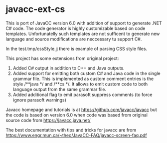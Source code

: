 # javacc-ext-cs
This is port of JavaCC version 6.0 with addition of support to generate .NET C# code. The code generator is highly customizable based on code templates. 
Unfortunatelly such templates are not sufficent to generate new language and source modifications are neccessary tu support C#.

In the test.tmp/cssStyle.jj there is example of parsing CSS style files.

This project has some extensions from original project:

1. Added C# output in addition to C++ and Java outputs.
2. Added support for emitting both custom C# and Java code in the single grammar file. This is implemented as custom comment entries is the style /**java */ and /**cs  */. It allows to emit custom code to both language output from the same grammar file. 
3. Added additional flag to emit parasoft suppress comments (to force ignore parasoft warnings)
 
Javacc homepage and tutorials is at https://github.com/javacc/javacc but the code is based on version 6.0 when code was based from original source code from https://javacc.java.net/ 

The best documentation with tips and tricks for javacc are from https://www.engr.mun.ca/~theo/JavaCC-FAQ/javacc-screen-faq.pdf

